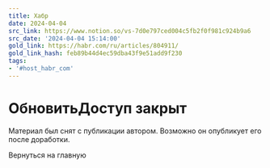 ```yaml
---
title: Хабр
date: 2024-04-04
src_link: https://www.notion.so/vs-7d0e797ced004c5fb2f0f981c924b9a6
src_date: '2024-04-04 15:14:00'
gold_link: https://habr.com/ru/articles/804911/
gold_link_hash: feb89b44d4ec59dba43f9e51add9f230
tags:
- '#host_habr_com'
---
```


ОбновитьДоступ закрыт
=============

Материал был снят с публикации автором. Возможно он опубликует его после доработки.

Вернуться на главную